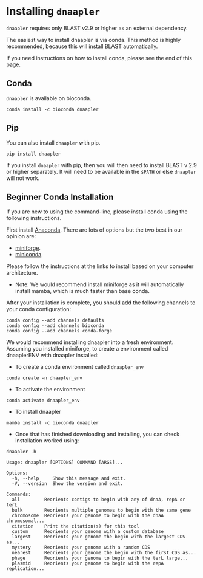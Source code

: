 # Installing `dnaapler`

`dnaapler` requires only BLAST v2.9 or higher as an external dependency. 

The easiest way to install dnaapler is via conda. This method is highly recommended, because this will install BLAST automatically.

If you need instructions on how to install conda, please see the end of this page.

Conda
-----

`dnaapler` is available on bioconda.

```
conda install -c bioconda dnaapler
```

Pip
----

You can also install `dnaapler` with pip.

```
pip install dnaapler
```

If you install `dnaapler` with pip, then you will then need to install BLAST v 2.9 or higher separately. It will need to be available in the `$PATH` or else `dnaapler` will not work. 

Beginner Conda Installation
----

If you are new to using the command-line, please install conda using the following instructions.

First install [Anaconda](https://www.anaconda.com/products/distribution). There are lots of options but the two best in our opinion are:

   * [miniforge](https://github.com/conda-forge/miniforge).
   * [miniconda](https://docs.conda.io/en/latest/miniconda.html).
  
Please follow the instructions at the links to install based on your computer architecture. 

* Note: We would recommend install miniforge as it will automatically install mamba, which is much faster than base conda. 

After your installation is complete, you should add the following channels to your conda configuration:

```
conda config --add channels defaults
conda config --add channels bioconda
conda config --add channels conda-forge
```

We would recommend installing dnaapler into a fresh environment. Assuming you installed miniforge, to create a environment called dnaaplerENV with dnaapler installed:

* To create a conda environment called `dnaapler_env`

```
conda create -n dnaapler_env
```

* To activate the environment

```
conda activate dnaapler_env
```

* To install dnaapler

```
mamba install -c bioconda dnaapler
```

* Once that has finished downloading and installing, you can check installation worked using:

```
dnaapler -h
```

```
Usage: dnaapler [OPTIONS] COMMAND [ARGS]...

Options:
  -h, --help     Show this message and exit.
  -V, --version  Show the version and exit.

Commands:
  all         Reorients contigs to begin with any of dnaA, repA or terL
  bulk        Reorients multiple genomes to begin with the same gene
  chromosome  Reorients your genome to begin with the dnaA chromosomal...
  citation    Print the citation(s) for this tool
  custom      Reorients your genome with a custom database
  largest     Reorients your genome the begin with the largest CDS as...
  mystery     Reorients your genome with a random CDS
  nearest     Reorients your genome the begin with the first CDS as...
  phage       Reorients your genome to begin with the terL large...
  plasmid     Reorients your genome to begin with the repA replication...
```